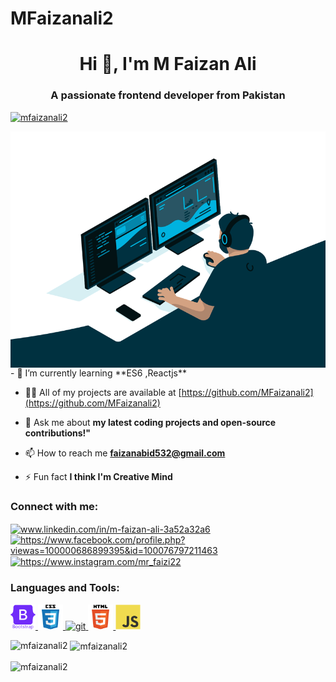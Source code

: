 # MFaizanali2
 <h1 align="center">Hi 👋, I'm M Faizan Ali</h1>
<h3 align="center">A passionate frontend developer from Pakistan</h3>

<p align="left"> <a href="https://github.com/ryo-ma/github-profile-trophy"><img src="https://github-profile-trophy.vercel.app/?username=mfaizanali2" alt="mfaizanali2" /></a> </p>

<img align="right" src="image-1.png" alt="mfaizanali2" />
- 🌱 I’m currently learning **ES6 ,Reactjs**

- 👨‍💻 All of my projects are available at [https://github.com/MFaizanali2](https://github.com/MFaizanali2)

- 💬 Ask me about **my latest coding projects and open-source contributions!"**

- 📫 How to reach me **faizanabid532@gmail.com**

- ⚡ Fun fact **I think I'm Creative Mind**

<h3 align="left">Connect with me:</h3>
<p align="left">
<a href="https://linkedin.com/in/www.linkedin.com/in/m-faizan-ali-3a52a32a6" target="blank"><img align="center" src="https://raw.githubusercontent.com/rahuldkjain/github-profile-readme-generator/master/src/images/icons/Social/linked-in-alt.svg" alt="www.linkedin.com/in/m-faizan-ali-3a52a32a6" height="30" width="40" /></a>
<a href="https://fb.com/https://www.facebook.com/profile.php?viewas=100000686899395&id=100076797211463" target="blank"><img align="center" src="https://raw.githubusercontent.com/rahuldkjain/github-profile-readme-generator/master/src/images/icons/Social/facebook.svg" alt="https://www.facebook.com/profile.php?viewas=100000686899395&id=100076797211463" height="30" width="40" /></a>
<a href="https://instagram.com/https://www.instagram.com/mr_faizi22" target="blank"><img align="center" src="https://raw.githubusercontent.com/rahuldkjain/github-profile-readme-generator/master/src/images/icons/Social/instagram.svg" alt="https://www.instagram.com/mr_faizi22" height="30" width="40" /></a>
</p>

<h3 align="left">Languages and Tools:</h3>
<p align="left"> <a href="https://getbootstrap.com" target="_blank" rel="noreferrer"> <img src="https://raw.githubusercontent.com/devicons/devicon/master/icons/bootstrap/bootstrap-plain-wordmark.svg" alt="bootstrap" width="40" height="40"/> </a> <a href="https://www.w3schools.com/css/" target="_blank" rel="noreferrer"> <img src="https://raw.githubusercontent.com/devicons/devicon/master/icons/css3/css3-original-wordmark.svg" alt="css3" width="40" height="40"/> </a> <a href="https://git-scm.com/" target="_blank" rel="noreferrer"> <img src="https://www.vectorlogo.zone/logos/git-scm/git-scm-icon.svg" alt="git" width="40" height="40"/> </a> <a href="https://www.w3.org/html/" target="_blank" rel="noreferrer"> <img src="https://raw.githubusercontent.com/devicons/devicon/master/icons/html5/html5-original-wordmark.svg" alt="html5" width="40" height="40"/> </a> <a href="https://developer.mozilla.org/en-US/docs/Web/JavaScript" target="_blank" rel="noreferrer"> <img src="https://raw.githubusercontent.com/devicons/devicon/master/icons/javascript/javascript-original.svg" alt="javascript" width="40" height="40"/> </a> </p>

<p><img align="left" src="https://github-readme-stats.vercel.app/api/top-langs?username=mfaizanali2&show_icons=true&locale=en&layout=compact" alt="mfaizanali2" /></p>

<p>&nbsp;<img align="center" src="https://github-readme-stats.vercel.app/api?username=mfaizanali2&show_icons=true&locale=en" alt="mfaizanali2" /></p>

<p><img align="center" src="https://github-readme-streak-stats.herokuapp.com/?user=mfaizanali2&" alt="mfaizanali2" /></p>

